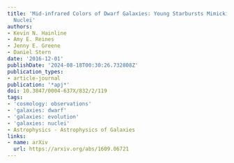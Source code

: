 ```yaml
---
title: 'Mid-infrared Colors of Dwarf Galaxies: Young Starbursts Mimicking Active Galactic
  Nuclei'
authors:
- Kevin N. Hainline
- Amy E. Reines
- Jenny E. Greene
- Daniel Stern
date: '2016-12-01'
publishDate: '2024-08-18T00:30:26.732808Z'
publication_types:
- article-journal
publication: '*apj*'
doi: 10.3847/0004-637X/832/2/119
tags:
- 'cosmology: observations'
- 'galaxies: dwarf'
- 'galaxies: evolution'
- 'galaxies: nuclei'
- Astrophysics - Astrophysics of Galaxies
links:
- name: arXiv
  url: https://arxiv.org/abs/1609.06721
---
```

